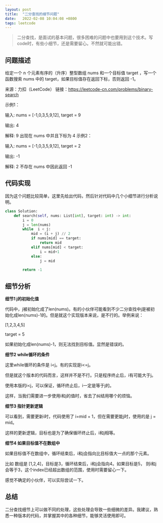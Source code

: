 ```yaml
---
layout: post
title:  "二分查找的细节问题"
date:   2022-02-08 10:04:08 +0800
tags: leetcode
---
```


> 二分查找，是面试的基本问题，很多困难的问题中也要用到这个技术。写code时，有些小细节，还是需要留心。不然就可能出错。



## 问题描述

给定一个 n 个元素有序的（升序）整型数组 nums 和一个目标值 target  ，写一个函数搜索 nums 中的 target，如果目标值存在返回下标，否则返回 -1。

来源：力扣（LeetCode） 链接：https://leetcode-cn.com/problems/binary-search

示例1：

输入: nums = [-1,0,3,5,9,12], target = 9

输出: 4

解释: 9 出现在 nums 中并且下标为 4
示例2：

输入: nums = [-1,0,3,5,9,12], target = 2

输出: -1

解释: 2 不存在 nums 中因此返回 -1

## 代码实现

因为这个问题比较简单，这里先给出代码，然后针对代码中几个小细节进行分析说明。

```python
class Solution:
    def search(self, nums: List[int], target: int) -> int:
        i = 0
        j = len(nums)
        while  i < j:
            mid = (i + j) // 2
            if nums[mid] == target:
                return mid
            elif nums[mid] < target:
                i = mid+1
            else:
                j = mid
        
        return -1
```

## 细节分析

**细节1  j的初始化值**

代码中，j被初始化成了len(nums)。有的小伙伴可能看到不少二分查找中j是被初始化成len(nums)-1的。但是就这个实现版本来说，是不行的。举例来说：

[1,2,3,4,5]

target = 5

如果初始化成len(nums)-1，则无法找到目标值。显然是错误的。

**细节2 while循环的条件**

这里while循环的条件是 i<j。有的实现是i<=j。

但是就这个版本的代码而言，这样并不是不行。只是程序终止后，i有可能大于j。

使用本版的i<j，可以保证，循环终止后，i一定是等于j的。

这样，当我们需要进一步使用i和j的值时，省去了纠结用哪个的烦恼。

**细节3 指针更新逻辑**

可以看到，需要更新i时，代码使用了 i=mid + 1，但在需要更能j时，使用的是 j = mid。

这样的更新逻辑，目标也是为了确保循环终止后，i和j相等。

**细节4 如果目标值不在数组中**

如果目标值不在数组中，循环结束后，i和j会指向比目标值大一点的那个元素。

比如 数组是 [1,2,4]，目标是3，循环结束后，i和j会指向4。如果目标是5， 则i和j会等于3，这个index已经超出数组的范围，使用时需要留心一下。

感觉不确定的小伙伴，可以实际尝试一下。


## 总结

二分查找细节上可以做不同的处理，这些处理会导致一些细微的差异。我建议，熟悉一种版本的代码，并掌握其中的各种细节，能够灵活使用即可。
